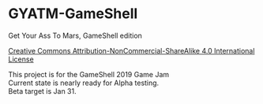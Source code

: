 # GYATM-GameShell
Get Your Ass To Mars, GameShell edition

<a rel="license" href="http://creativecommons.org/licenses/by-nc-sa/4.0/">Creative Commons Attribution-NonCommercial-ShareAlike 4.0 International License</a>

<p>This project is for the GameShell 2019 Game Jam<br />
Current state is nearly ready for Alpha testing.<br />
Beta target is Jan 31.</p>
